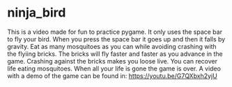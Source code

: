 # ninja_bird
This is a video made for fun to practice pygame. It only uses the space bar to fly your bird. When you press the space bar it goes up and then it falls by gravity. Eat as many mosquitoes as you can while avoiding crashing with the flyiing bricks. The bricks will fly faster and faster as you advance in the game. Crashing against the bricks makes you loose live. You can recover life eating mosquitoes. When all your life is gone the game is over.
 A video with a demo of the game can be found in: https://youtu.be/G7QXbxh2yjU
